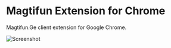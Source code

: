 Magtifun Extension for Chrome
=============================

Magtifun.Ge client extension for Google Chrome.

![Screenshot](https://github.com/Lotuashvili/MagtifunChromeExtension/blob/master/SCREENSHOT.png?raw=true)
